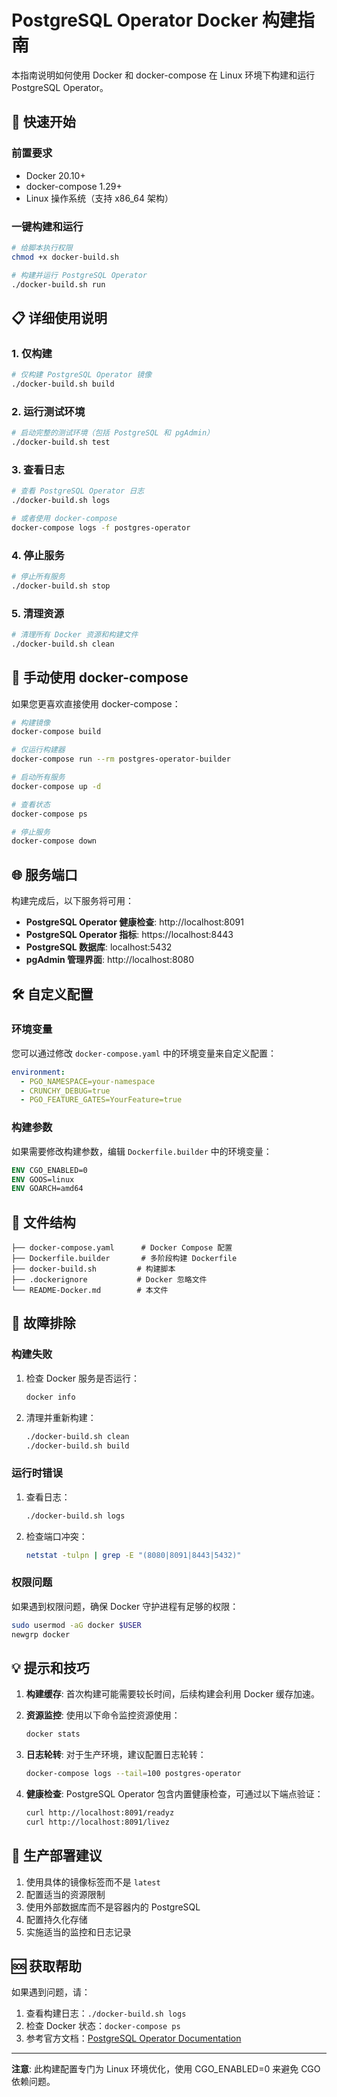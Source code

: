 # PostgreSQL Operator Docker 构建指南

本指南说明如何使用 Docker 和 docker-compose 在 Linux 环境下构建和运行 PostgreSQL Operator。

## 🚀 快速开始

### 前置要求

- Docker 20.10+ 
- docker-compose 1.29+
- Linux 操作系统（支持 x86_64 架构）

### 一键构建和运行

```bash
# 给脚本执行权限
chmod +x docker-build.sh

# 构建并运行 PostgreSQL Operator
./docker-build.sh run
```

## 📋 详细使用说明

### 1. 仅构建

```bash
# 仅构建 PostgreSQL Operator 镜像
./docker-build.sh build
```

### 2. 运行测试环境

```bash
# 启动完整的测试环境（包括 PostgreSQL 和 pgAdmin）
./docker-build.sh test
```

### 3. 查看日志

```bash
# 查看 PostgreSQL Operator 日志
./docker-build.sh logs

# 或者使用 docker-compose
docker-compose logs -f postgres-operator
```

### 4. 停止服务

```bash
# 停止所有服务
./docker-build.sh stop
```

### 5. 清理资源

```bash
# 清理所有 Docker 资源和构建文件
./docker-build.sh clean
```

## 🔧 手动使用 docker-compose

如果您更喜欢直接使用 docker-compose：

```bash
# 构建镜像
docker-compose build

# 仅运行构建器
docker-compose run --rm postgres-operator-builder

# 启动所有服务
docker-compose up -d

# 查看状态
docker-compose ps

# 停止服务
docker-compose down
```

## 🌐 服务端口

构建完成后，以下服务将可用：

- **PostgreSQL Operator 健康检查**: http://localhost:8091
- **PostgreSQL Operator 指标**: https://localhost:8443
- **PostgreSQL 数据库**: localhost:5432
- **pgAdmin 管理界面**: http://localhost:8080

## 🛠️ 自定义配置

### 环境变量

您可以通过修改 `docker-compose.yaml` 中的环境变量来自定义配置：

```yaml
environment:
  - PGO_NAMESPACE=your-namespace
  - CRUNCHY_DEBUG=true
  - PGO_FEATURE_GATES=YourFeature=true
```

### 构建参数

如果需要修改构建参数，编辑 `Dockerfile.builder` 中的环境变量：

```dockerfile
ENV CGO_ENABLED=0
ENV GOOS=linux
ENV GOARCH=amd64
```

## 📁 文件结构

```
├── docker-compose.yaml      # Docker Compose 配置
├── Dockerfile.builder       # 多阶段构建 Dockerfile
├── docker-build.sh         # 构建脚本
├── .dockerignore           # Docker 忽略文件
└── README-Docker.md        # 本文件
```

## 🐛 故障排除

### 构建失败

1. 检查 Docker 服务是否运行：
   ```bash
   docker info
   ```

2. 清理并重新构建：
   ```bash
   ./docker-build.sh clean
   ./docker-build.sh build
   ```

### 运行时错误

1. 查看日志：
   ```bash
   ./docker-build.sh logs
   ```

2. 检查端口冲突：
   ```bash
   netstat -tulpn | grep -E "(8080|8091|8443|5432)"
   ```

### 权限问题

如果遇到权限问题，确保 Docker 守护进程有足够的权限：

```bash
sudo usermod -aG docker $USER
newgrp docker
```

## 💡 提示和技巧

1. **构建缓存**: 首次构建可能需要较长时间，后续构建会利用 Docker 缓存加速。

2. **资源监控**: 使用以下命令监控资源使用：
   ```bash
   docker stats
   ```

3. **日志轮转**: 对于生产环境，建议配置日志轮转：
   ```bash
   docker-compose logs --tail=100 postgres-operator
   ```

4. **健康检查**: PostgreSQL Operator 包含内置健康检查，可通过以下端点验证：
   ```bash
   curl http://localhost:8091/readyz
   curl http://localhost:8091/livez
   ```

## 🚀 生产部署建议

1. 使用具体的镜像标签而不是 `latest`
2. 配置适当的资源限制
3. 使用外部数据库而不是容器内的 PostgreSQL
4. 配置持久化存储
5. 实施适当的监控和日志记录

## 🆘 获取帮助

如果遇到问题，请：

1. 查看构建日志：`./docker-build.sh logs`
2. 检查 Docker 状态：`docker-compose ps`
3. 参考官方文档：[PostgreSQL Operator Documentation](https://access.crunchydata.com/documentation/postgres-operator/)

---

**注意**: 此构建配置专门为 Linux 环境优化，使用 CGO_ENABLED=0 来避免 CGO 依赖问题。
